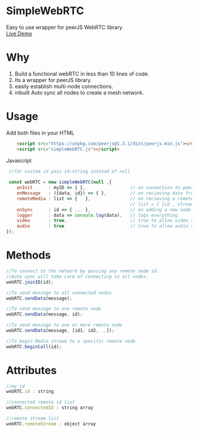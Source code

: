 # SimpleWebRTC
 Easy to use wrapper for peerJS WebRTC library  
 [Live Demo](https://solid-droid.github.io/SimpleWebRTC/)

# Why
1. Build a functional webRTC in  less than 10 lines of code.
2. Its a wrapper for peerJS library.
3. easily establish multi-node connections.
4. inbuilt Auto sync all nodes to create a mesh network.

# Usage

Add both files in your HTML
```html
    <script src="https://unpkg.com/peerjs@1.3.1/dist/peerjs.min.js"></script>
    <script src="simpleWebRTC.js"></script>
```
Javascript
 
```javascript
 //for custom id pass id:string instead of null
 
 const webRTC = new simpleWebRTC(null ,{
    onInit      : myID => { },                 // on connection to peerJS 
    onMessage   : ({data, id}) => { },         // on recieving data from any node 
    remoteMedia : list => {   },               // on recieving a remote media (Audio/Video)
                                               // list = [ {id , stream},... ]
    onSync      : id => { ... },               // on adding a new node in network
    logger      : data => console.log(data),   // logs everything
    video       : true,                        // true to allow video stream
    audio       : true                         // true to allow audio stream
});

```

# Methods

```javascript
//To connect to the network by passing any remote node id.
//Auto sync will take care of connecting in all nodes.
webRTC.joinID(id);

//To send message to all connected nodes
webRTC.sendData(message);

//To send message to one remote node
webRTC.sendData(message, id);

//To send message to one or more remote node
webRTC.sendData(message, [id1, id2, ..]);

//To begin Media stream to a specific remote node
webRTC.beginCall(id);

```

# Attributes

```javascript
//my id
webRTC.id : string

//connected remote id list
webRTC.connectedID : string array

//remote stream list
webRTC.remoteStream : object array

```
